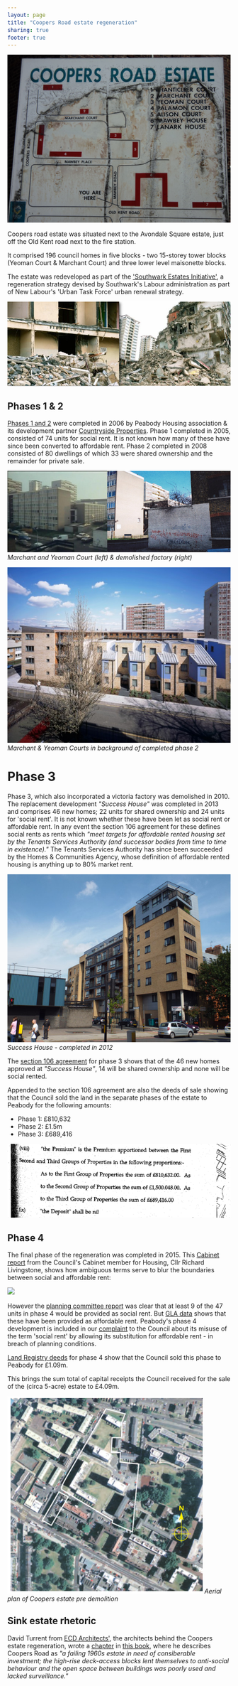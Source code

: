 ```yaml
---
layout: page
title: "Coopers Road estate regeneration"
sharing: true
footer: true
---
```

![](/img/coopersroadplan.jpg)

Coopers road estate was situated next to the Avondale Square estate, just off the Old Kent road next to the fire station.

It comprised 196 council homes in five blocks - two 15-storey tower blocks (Yeoman Court & Marchant Court) and three lower level maisonette blocks. 

The estate was redeveloped as part of the ['Southwark Estates Initiative'](http://embed.verite.co/timeline/?source=0Aprl6XcACewydEhRaWFOLVBfUjBSVW1HUGVZNEhGeFE&font=Bevan-PotanoSans&maptype=toner&lang=en&hash_bookmark=true&start_zoom_adjust=2&height=650#1), a regeneration strategy devised by Southwark's Labour administration as part of New Labour's 'Urban Task Force' urban renewal strategy. 

![](/img/coopersroaddemolition.jpg)

## Phases 1 & 2
[Phases 1 and 2](http://www.maxfordham.com/projects/coopers-road-estate) were completed in 2006 by Peabody Housing association & its development partner [Countryside Properties](http://www.countryside-properties.com/). Phase 1 completed in 2005, consisted of 74 units for social rent. It is not known how many of these have since been converted to affordable rent. Phase 2 completed in 2008 consisted of 80 dwellings of which 33 were shared ownership and the remainder for private sale.

![](/img/coopers.jpg)
*Marchant and Yeoman Court (left) & demolished factory (right)*

![](/img/marchantyeomancourts.jpg)
*Marchant & Yeoman Courts in background of completed phase 2*


# Phase 3
Phase 3, which also incorporated a victoria factory was demolished in 2010. The replacement development _"Success House"_ was completed in 2013 and comprises 46 new homes; 22 units for shared ownership and 24 units for 'social rent'. It is not known whether these have been let as social rent or affordable rent. In any event the section 106 agreement for these defines social rents as rents which _"meet targets for affordable rented housing set by the Tenants Services Authority (and successor bodies from time to time in existence)."_ The Tenants Services Authority has since been succeeded by the Homes & Communities Agency, whose definition of affordable rented housing is anything up to 80% market rent.

![](/img/successhouse.jpg)
*Success House - completed in 2012*

The [section 106 agreement](/img/coopersroadestate_section106.pdf) for phase 3 shows that of the 46 new homes approved at _"Success House"_, 14 will be shared ownership and none will be social rented.

Appended to the section 106 agreement are also the deeds of sale showing that the Council sold the land in the separate phases of the estate to Peabody for the following amounts:

 * Phase 1: £810,632
 * Phase 2: £1.5m
 * Phase 3: £689,416

![](/img/coopersdeeds.png)

## Phase 4
The final phase of the regeneration was completed in 2015. This [Cabinet report](http://moderngov.southwark.gov.uk/documents/s26116/Report%20Disposal%20of%20Land%20at%20Coopers%20Road%20SE1.pdf) from the Council's Cabinet member for Housing, Cllr Richard Livingstone, shows how ambiguous terms serve to blur the boundaries between social and affordable rent: 

![](http://35percent.org/img/rollsroad.png)

However the [planning committee report](http://planbuild.southwark.gov.uk/documents/?GetDocument=%7b%7b%7b!LxiP99PHNyQALLSNryD5lQ%3d%3d!%7d%7d%7d) was clear that at least 9 of the 47 units in phase 4 would be provided as social rent. But [GLA data](http://data.london.gov.uk/dataset/gla-affordable-housing-programme-outturn/resource/0c87e5dc-f1e9-4edf-b246-bef6b40a9ba3) shows that these have been provided as affordable rent. Peabody's phase 4 development is included in our [complaint](http://35percent.org/redefining-social-rent/) to the Council about its misuse of the term 'social rent' by allowing its substitution for affordable rent - in breach of planning conditions.

[Land Registry deeds](/img/LRegisterCoopersRoadPhase4.pdf) for phase 4 show that the Council sold this phase to Peabody for £1.09m.

This brings the sum total of capital receipts the Council received for the sale of the (circa 5-acre) estate to £4.09m.

![](/img/coopersestateaerial.png)
*Aerial plan of Coopers estate pre demolition*

## Sink estate rhetoric
David Turrent from [ECD Architects'](https://ecda.co.uk), the architects behind the Coopers estate regeneration, wrote a [chapter](/img/coopersestate_sustainableurbandesign.pdf) in [this book](https://books.google.co.uk/books?id=tRldAgAAQBAJ&pg=PA97&lpg=PA97&dq=coopers+road+estate+regeneration+success+house+completed&source=bl&ots=d5QjxMgu4V&sig=Gx6dj9J-UTcqtJluk-ebF54lV1c&hl=en&sa=X&ved=0ahUKEwil0PqMocXMAhUECsAKHQAJBnYQ6AEIPDAF#v=onepage&q=coopers%20road%20estate%20regeneration%20success%20house%20completed&f=false), where he describes Coopers Road as _"a failing 1960s estate in need of consiberable investment; the high-rise deck-access blocks lent themselves to anti-social behaviour and the open space between buildings was poorly used and lacked surveillance."_






